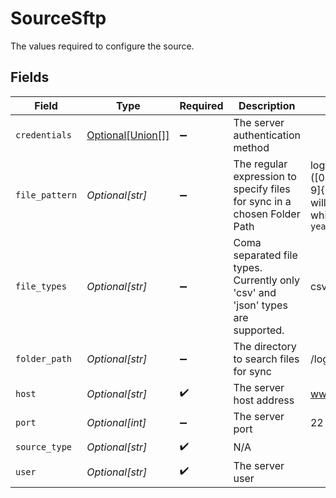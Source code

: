 # SourceSftp

The values required to configure the source.


## Fields

| Field                                                                             | Type                                                                              | Required                                                                          | Description                                                                       | Example                                                                           |
| --------------------------------------------------------------------------------- | --------------------------------------------------------------------------------- | --------------------------------------------------------------------------------- | --------------------------------------------------------------------------------- | --------------------------------------------------------------------------------- |
| `credentials`                                                                     | [Optional[Union[]]](undefined/models/shared/sourcesftpauthenticationwildcard.md)  | :heavy_minus_sign:                                                                | The server authentication method                                                  |                                                                                   |
| `file_pattern`                                                                    | *Optional[str]*                                                                   | :heavy_minus_sign:                                                                | The regular expression to specify files for sync in a chosen Folder Path          | log-([0-9]{4})([0-9]{2})([0-9]{2}) - This will filter files which  `log-yearmmdd` |
| `file_types`                                                                      | *Optional[str]*                                                                   | :heavy_minus_sign:                                                                | Coma separated file types. Currently only 'csv' and 'json' types are supported.   | csv,json                                                                          |
| `folder_path`                                                                     | *Optional[str]*                                                                   | :heavy_minus_sign:                                                                | The directory to search files for sync                                            | /logs/2022                                                                        |
| `host`                                                                            | *Optional[str]*                                                                   | :heavy_check_mark:                                                                | The server host address                                                           | www.host.com                                                                      |
| `port`                                                                            | *Optional[int]*                                                                   | :heavy_minus_sign:                                                                | The server port                                                                   | 22                                                                                |
| `source_type`                                                                     | *Optional[str]*                                                                   | :heavy_check_mark:                                                                | N/A                                                                               |                                                                                   |
| `user`                                                                            | *Optional[str]*                                                                   | :heavy_check_mark:                                                                | The server user                                                                   |                                                                                   |